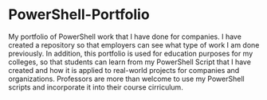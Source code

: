 # PowerShell-Portfolio
My portfolio of PowerShell work that I have done for companies. I have created a repository so that employers can see what type of work I am done previously. In addition, 
this portfolio is used for education purposes for my colleges, so that students can learn from my PowerShell Script that I have created and how it is applied to real-world projects for companies and organizations. Professors are more than welcome to use my PowerShell scripts and incorporate it into their course cirriculum.
